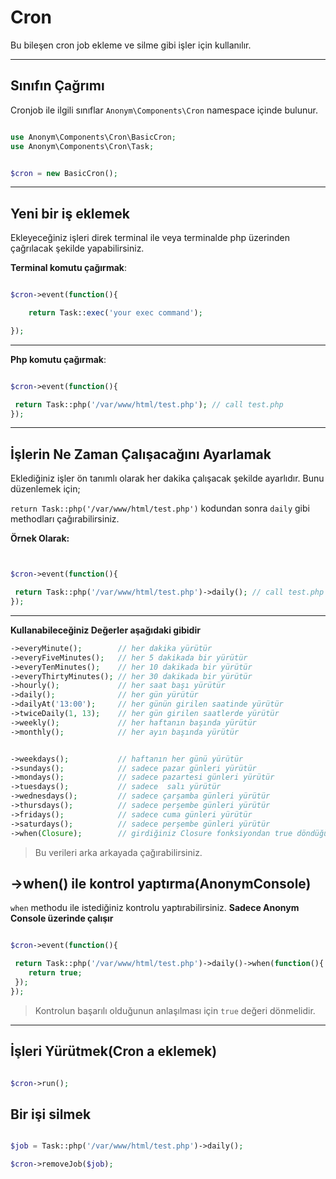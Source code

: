 # Cron


Bu bileşen cron job ekleme ve silme gibi işler için kullanılır.

-------------------------

Sınıfın Çağrımı
--------------

Cronjob ile ilgili sınıflar `Anonym\Components\Cron` namespace içinde bulunur.

```php

use Anonym\Components\Cron\BasicCron;
use Anonym\Components\Cron\Task;


$cron = new BasicCron();

```

------------------------------

Yeni bir iş eklemek
-------------------


Ekleyeceğiniz işleri direk terminal ile veya terminalde php üzerinden çağrılacak şekilde yapabilirsiniz.


**Terminal komutu çağırmak**:

```php

$cron->event(function(){

    return Task::exec('your exec command');

});

```

----------------------------

**Php komutu çağırmak**:

```php

$cron->event(function(){

 return Task::php('/var/www/html/test.php'); // call test.php
});

```

----------------------------

İşlerin Ne Zaman Çalışacağını Ayarlamak
----------------

Eklediğiniz işler ön tanımlı olarak her dakika çalışacak şekilde ayarlıdır. Bunu düzenlemek için;

`return Task::php('/var/www/html/test.php')` kodundan sonra `daily` gibi methodları çağırabilirsiniz.

**Örnek Olarak:**


```php


$cron->event(function(){

 return Task::php('/var/www/html/test.php')->daily(); // call test.php everyday
});


```

-----------------------------

**Kullanabileceğiniz Değerler aşağıdaki gibidir**

```php
->everyMinute();        // her dakika yürütür
->everyFiveMinutes();   // her 5 dakikada bir yürütür
->everyTenMinutes();    // her 10 dakikada bir yürütür
->everyThirtyMinutes();	// her 30 dakikada bir yürütür
->hourly();	            // her saat başı yürütür
->daily();	            // her gün yürütür
->dailyAt('13:00');	    // her günün girilen saatinde yürütür
->twiceDaily(1, 13);	// her gün girilen saatlerde yürütür
->weekly();	            // her haftanın başında yürütür
->monthly();	        // her ayın başında yürütür


->weekdays();	        // haftanın her günü yürütür
->sundays();	        // sadece pazar günleri yürütür
->mondays();	        // sadece pazartesi günleri yürütür
->tuesdays();	        // sadece  salı yürütür
->wednesdays();         // sadece çarşamba günleri yürütür
->thursdays();	        // sadece perşembe günleri yürütür
->fridays();	        // sadece cuma günleri yürütür
->saturdays();	        // sadece perşembe günleri yürütür
->when(Closure);	    // girdiğiniz Closure fonksiyondan true döndüğü zaman yürütür // konsol üzerinde çalışır

```

>Bu verileri arka arkayada çağırabilirsiniz.

->when() ile kontrol yaptırma(**AnonymConsole**)
---------------

`when` methodu ile istediğiniz kontrolu yaptırabilirsiniz. **Sadece Anonym Console üzerinde çalışır**

```php

$cron->event(function(){

 return Task::php('/var/www/html/test.php')->daily()->when(function(){
    return true;
 });
});

```

>Kontrolun başarılı olduğunun anlaşılması için `true` değeri dönmelidir.

-----------------------------

İşleri Yürütmek(Cron a eklemek)
--------------------------


```php

$cron->run();

```


Bir işi silmek
----------------

```php

$job = Task::php('/var/www/html/test.php')->daily();

$cron->removeJob($job);

```

